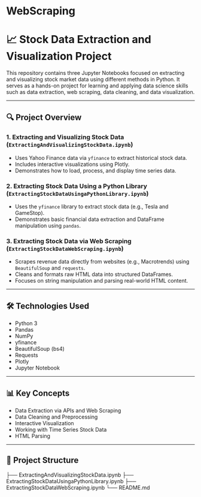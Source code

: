 # WebScraping
# 📈 Stock Data Extraction and Visualization Project

This repository contains three Jupyter Notebooks focused on extracting and visualizing stock market data using different methods in Python. It serves as a hands-on project for learning and applying data science skills such as data extraction, web scraping, data cleaning, and data visualization.

---

## 🔍 Project Overview

### 1. Extracting and Visualizing Stock Data (`ExtractingAndVisualizingStockData.ipynb`)
- Uses Yahoo Finance data via `yfinance` to extract historical stock data.
- Includes interactive visualizations using Plotly.
- Demonstrates how to load, process, and display time series data.

### 2. Extracting Stock Data Using a Python Library (`ExtractingStockDataUsingaPythonLibrary.ipynb`)
- Uses the `yfinance` library to extract stock data (e.g., Tesla and GameStop).
- Demonstrates basic financial data extraction and DataFrame manipulation using `pandas`.

### 3. Extracting Stock Data via Web Scraping (`ExtractingStockDataWebScraping.ipynb`)
- Scrapes revenue data directly from websites (e.g., Macrotrends) using `BeautifulSoup` and `requests`.
- Cleans and formats raw HTML data into structured DataFrames.
- Focuses on string manipulation and parsing real-world HTML content.

---

## 🛠️ Technologies Used
- Python 3
- Pandas
- NumPy
- yfinance
- BeautifulSoup (bs4)
- Requests
- Plotly
- Jupyter Notebook

---

## 📊 Key Concepts
- Data Extraction via APIs and Web Scraping
- Data Cleaning and Preprocessing
- Interactive Visualization
- Working with Time Series Stock Data
- HTML Parsing

---

## 📁 Project Structure
├── ExtractingAndVisualizingStockData.ipynb
├── ExtractingStockDataUsingaPythonLibrary.ipynb
├── ExtractingStockDataWebScraping.ipynb
└── README.md


